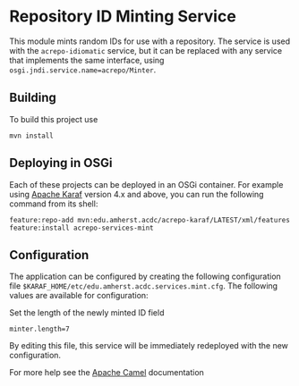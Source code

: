 Repository ID Minting Service
=============================

This module mints random IDs for use with a repository. The service is used with
the `acrepo-idiomatic` service, but it can be replaced with any service that
implements the same interface, using `osgi.jndi.service.name=acrepo/Minter`.

Building
--------

To build this project use

    mvn install

Deploying in OSGi
-----------------

Each of these projects can be deployed in an OSGi container. For example using
[Apache Karaf](http://karaf.apache.org) version 4.x and above, you can run the following
command from its shell:

    feature:repo-add mvn:edu.amherst.acdc/acrepo-karaf/LATEST/xml/features
    feature:install acrepo-services-mint

Configuration
-------------

The application can be configured by creating the following configuration
file `$KARAF_HOME/etc/edu.amherst.acdc.services.mint.cfg`. The following values
are available for configuration:

Set the length of the newly minted ID field

    minter.length=7

By editing this file, this service will be immediately redeployed
with the new configuration.

For more help see the [Apache Camel](http://camel.apache.org/) documentation

